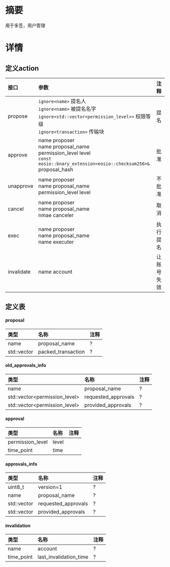 # 摘要
用于多签，用户管理

# 详情
## 定义action
|接口|参数|注释|
|:---|:---|:---|
|propose|`ignore<name>` 提名人<br>`ignore<name>` 被提名名字<br>`ignore<std::vector<permission_level>>` 权限等级<br>`ignore<transaction>` 传输块|提名|
|approve|name proposer<br>name proposal_name<br>permission_level level<br>`const eosio::bnary_extension<eosio::checksum256>&` proposal_hash|批准|
|unapprove|name proposer<br>name proposal_name<br>permission_level level|不批准|
|cancel|name proposer<br>name proposal_name<br>nmae canceler|取消|
|exec|name proposer<br>name proposal_name<br>name executer|执行提名|
|invalidate|name account|让账号失效|

## 定义表
#### proposal
|类型|名称|注释|
|:---|:---|:---|
|name|proposal_name|?|
|std::vector<char>|packed_transaction|?|

#### old_approvals_info 
|类型|名称|注释|
|:---|:---|:---|
|name|proposal_name|?|
|std::vector<permission_level>|requested_approvals|?|
|std::vector<permission_level>|provided_approvals|?|

#### approval 
|类型|名称|注释|
|:---|:---|:---|
|permission_level|level|
|time_point|time|

#### approvals_info
|类型|名称|注释|
|:---|:---|:---|
|uint8_t|version=1|?|
|name|proposal_name|?|
|std::vector<approval>|requested_approvals|?|
|std::vector<approval>|provided_approvals|?|

#### invalidation 
|类型|名称|注释|
|:---|:---|:---|
|name|account|?|
|time_point|last_invalidation_time|?|
